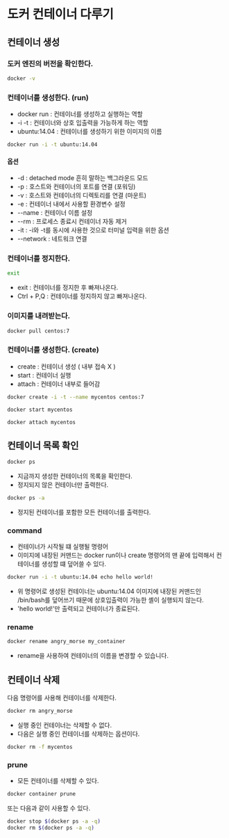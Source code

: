 # 도커 컨테이너 다루기

## 컨테이너 생성

### 도커 엔진의 버전을 확인한다.
```bash
docker -v
```


### 컨테이너를 생성한다. (run)
- docker run : 컨테이너를 생성하고 실행하는 역할
- -i -t : 컨테이너와 상호 입출력을 가능하게 하는 역할
- ubuntu:14.04 : 컨테이너를 생성하기 위한 이미지의 이름

```bash
docker run -i -t ubuntu:14.04
```


#### 옵션

- -d : detached mode 흔히 말하는 백그라운드 모드
- -p : 호스트와 컨테이너의 포트를 연결 (포워딩)
- -v : 호스트와 컨테이너의 디렉토리를 연결 (마운트)
- -e : 컨테이너 내에서 사용할 환경변수 설정
- --name : 컨테이너 이름 설정
- --rm : 프로세스 종료시 컨테이너 자동 제거
- -it : -i와 -t를 동시에 사용한 것으로 터미널 입력을 위한 옵션
- --network : 네트워크 연결


### 컨테이너를 정지한다.
```bash
exit
```
- exit : 컨테이너를 정지한 후 빠져나온다.
- Ctrl + P,Q : 컨테이너를 정지하지 않고 빠져나온다.

### 이미지를 내려받는다.
```bash
docker pull centos:7
```

### 컨테이너를 생성한다. (create)
- create : 컨테이너 생성 ( 내부 접속 X )
- start : 컨테이너 실행
- attach : 컨테이너 내부로 들어감

```bash
docker create -i -t --name mycentos centos:7

docker start mycentos

docker attach mycentos
```


## 컨테이너 목록 확인

```bash
docker ps
```
- 지금까지 생성한 컨테이너의 목록을 확인한다.
- 정지되지 않은 컨테이너만 출력한다.

```bash
docker ps -a
```
- 정지된 컨테이너를 포함한 모든 컨테이너를 출력한다.

### command

- 컨테이너가 시작될 떄 실행될 명령어
- 이미지에 내장된 커맨드는 docker run이나 create 명령어의 맨 끝에 입력해서 컨테이너를 생성할 떄 덮어쓸 수 있다.

```bash
docker run -i -t ubuntu:14.04 echo hello world!
```

- 위 명령어로 생성된 컨테이너는 ubuntu:14.04 이미지에 내장된 커맨드인 /bin/bash를 덮어쓰기 때문에 상호입출력이 가능한 셸이 실행되지 않는다.
- 'hello world!'만 출력되고 컨테이너가 종료된다.

### rename

```bash
docker rename angry_morse my_container
```
- rename을 사용하여 컨테이너의 이름을 변경할 수 있습니다.


## 컨테이너 삭제

다음 명령어를 사용해 컨테이너를 삭제한다.

```bash
docker rm angry_morse
```

- 실행 중인 컨테이너는 삭제할 수 없다.
- 다음은 실행 중인 컨테이너를 삭제하는 옵션이다.

```bash
docker rm -f mycentos
```

### prune 
- 모든 컨테이너를 삭제할 수 있다. 
```bash
docker container prune
```

또는 다음과 같이 사용할 수 있다.

```bash
docker stop $(docker ps -a -q)
docker rm $(docker ps -a -q)
```

